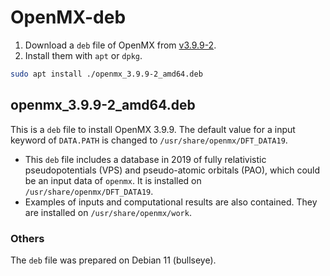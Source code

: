 # OpenMX-deb

1. Download a `deb` file of OpenMX from [v3.9.9-2](https://github.com/Ncmexp2717/OpenMX-deb/releases/tag/v3.9.9-2).
2. Install them with `apt` or `dpkg`.

``` bash
sudo apt install ./openmx_3.9.9-2_amd64.deb
```

## openmx_3.9.9-2_amd64.deb

This is a `deb` file to install OpenMX 3.9.9.
The default value for a input keyword of `DATA.PATH` is changed to `/usr/share/openmx/DFT_DATA19`.

- This `deb` file includes a database in 2019 of fully relativistic pseudopotentials (VPS) and pseudo-atomic orbitals (PAO), which could be an input data of `openmx`.
It is installed on `/usr/share/openmx/DFT_DATA19`.
- Examples of inputs and computational results are also contained.
They are installed on `/usr/share/openmx/work`.

### Others

The `deb` file was prepared on Debian 11 (bullseye).
